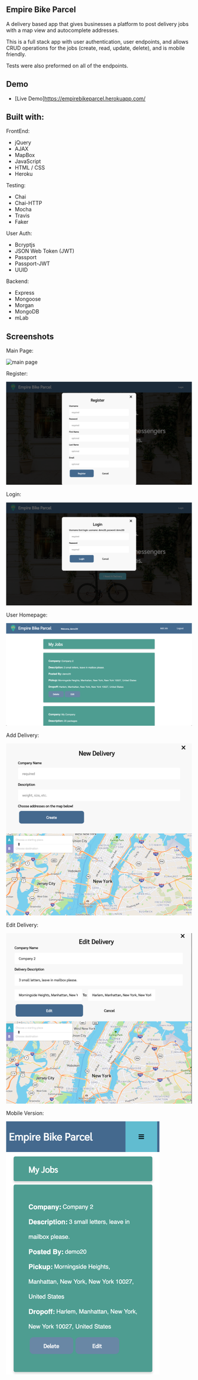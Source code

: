 ## Empire Bike Parcel

A delivery based app that gives businesses a platform to post delivery jobs with a map view and autocomplete addresses.  

This is a full stack app with user authentication, user endpoints, and allows CRUD operations for the jobs (create, read, update, delete), and is mobile friendly.

Tests were also preformed on all of the endpoints.

## Demo

- [Live Demo]https://empirebikeparcel.herokuapp.com/

## Built with:

FrontEnd:
- jQuery
- AJAX
- MapBox
- JavaScript
- HTML / CSS
- Heroku

Testing:
- Chai	
- Chai-HTTP	
- Mocha
- Travis
- Faker	

User Auth:
- Bcryptjs
- JSON Web Token (JWT)	
- Passport	
- Passport-JWT
- UUID	

Backend:
- Express								
- Mongoose				
- Morgan							
- MongoDB							
- mLab									 
	
## Screenshots
Main Page:

![main page](screenshots/mainPage.png)

Register:

![register](screenshots/register.png)

Login:

![login](screenshots/login.png)

User Homepage:

![user homepage](screenshots/userHomepage.png)

Add Delivery:

![add delivery](screenshots/addDelivery.png)

Edit Delivery:

![edit delivery](screenshots/editDelivery.png)

Mobile Version:

<img src = "https://github.com/AlexMcComb/empire-bike-quest/blob/master/screenshots/mobile.png" width="416">

